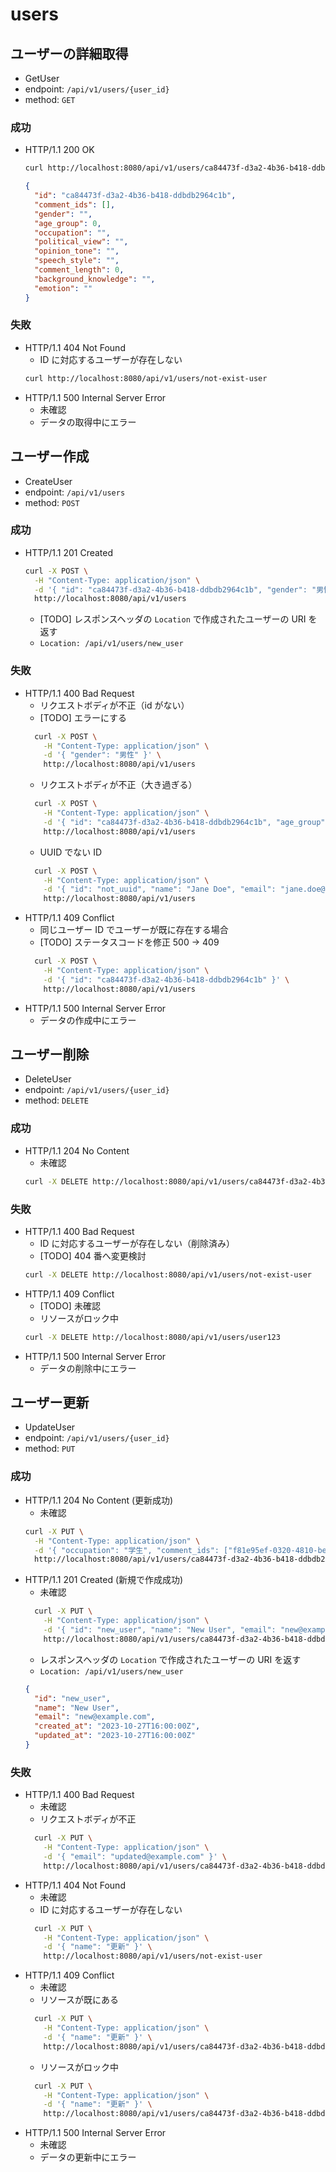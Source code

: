 # users

## ユーザーの詳細取得

- GetUser
- endpoint: `/api/v1/users/{user_id}`
- method: `GET`

### 成功

- HTTP/1.1 200 OK
  ```bash
  curl http://localhost:8080/api/v1/users/ca84473f-d3a2-4b36-b418-ddbdb2964c1b
  ```
  ```json
  {
    "id": "ca84473f-d3a2-4b36-b418-ddbdb2964c1b",
    "comment_ids": [],
    "gender": "",
    "age_group": 0,
    "occupation": "",
    "political_view": "",
    "opinion_tone": "",
    "speech_style": "",
    "comment_length": 0,
    "background_knowledge": "",
    "emotion": ""
  }
  ```

### 失敗

- HTTP/1.1 404 Not Found
  - ID に対応するユーザーが存在しない
  ```bash
  curl http://localhost:8080/api/v1/users/not-exist-user
  ```
- HTTP/1.1 500 Internal Server Error
  - 未確認
  - データの取得中にエラー

## ユーザー作成

- CreateUser
- endpoint: `/api/v1/users`
- method: `POST`

### 成功

- HTTP/1.1 201 Created
  ```bash
  curl -X POST \
    -H "Content-Type: application/json" \
    -d '{ "id": "ca84473f-d3a2-4b36-b418-ddbdb2964c1b", "gender": "男性" }' \
    http://localhost:8080/api/v1/users
  ```
  - [TODO] レスポンスヘッダの `Location` で作成されたユーザーの URI を返す
  - `Location: /api/v1/users/new_user`

### 失敗

- HTTP/1.1 400 Bad Request
  - リクエストボディが不正（id がない）
  - [TODO] エラーにする
  ```bash
    curl -X POST \
      -H "Content-Type: application/json" \
      -d '{ "gender": "男性" }' \
      http://localhost:8080/api/v1/users
  ```
  - リクエストボディが不正（大き過ぎる）
  ```bash
    curl -X POST \
      -H "Content-Type: application/json" \
      -d '{ "id": "ca84473f-d3a2-4b36-b418-ddbdb2964c1b", "age_group": "999" }' \
      http://localhost:8080/api/v1/users
  ```
  - UUID でない ID
  ```bash
    curl -X POST \
      -H "Content-Type: application/json" \
      -d '{ "id": "not_uuid", "name": "Jane Doe", "email": "jane.doe@example.com" }' \
      http://localhost:8080/api/v1/users
  ```
- HTTP/1.1 409 Conflict
  - 同じユーザー ID でユーザーが既に存在する場合
  - [TODO] ステータスコードを修正 500 -> 409
  ```bash
    curl -X POST \
      -H "Content-Type: application/json" \
      -d '{ "id": "ca84473f-d3a2-4b36-b418-ddbdb2964c1b" }' \
      http://localhost:8080/api/v1/users
  ```
- HTTP/1.1 500 Internal Server Error
  - データの作成中にエラー

## ユーザー削除

- DeleteUser
- endpoint: `/api/v1/users/{user_id}`
- method: `DELETE`

### 成功

- HTTP/1.1 204 No Content
  - 未確認
  ```bash
  curl -X DELETE http://localhost:8080/api/v1/users/ca84473f-d3a2-4b36-b418-ddbdb2964c1b
  ```

### 失敗

- HTTP/1.1 400 Bad Request
  - ID に対応するユーザーが存在しない（削除済み）
  - [TODO] 404 番へ変更検討
  ```bash
  curl -X DELETE http://localhost:8080/api/v1/users/not-exist-user
  ```
- HTTP/1.1 409 Conflict
  - [TODO] 未確認
  - リソースがロック中
  ```bash
  curl -X DELETE http://localhost:8080/api/v1/users/user123
  ```
- HTTP/1.1 500 Internal Server Error
  - データの削除中にエラー

## ユーザー更新

- UpdateUser
- endpoint: `/api/v1/users/{user_id}`
- method: `PUT`

### 成功

- HTTP/1.1 204 No Content (更新成功)
  - 未確認
  ```bash
  curl -X PUT \
    -H "Content-Type: application/json" \
    -d '{ "occupation": "学生", "comment_ids": ["f81e95ef-0320-4810-be74-39af2571312f"] }' \
    http://localhost:8080/api/v1/users/ca84473f-d3a2-4b36-b418-ddbdb2964c1b
  ```
- HTTP/1.1 201 Created (新規で作成成功)
  - 未確認
  ```bash
    curl -X PUT \
      -H "Content-Type: application/json" \
      -d '{ "id": "new_user", "name": "New User", "email": "new@example.com" }' \
      http://localhost:8080/api/v1/users/ca84473f-d3a2-4b36-b418-ddbdb2964c1b
  ```
  - レスポンスヘッダの `Location` で作成されたユーザーの URI を返す
  - `Location: /api/v1/users/new_user`
  ```json
  {
    "id": "new_user",
    "name": "New User",
    "email": "new@example.com",
    "created_at": "2023-10-27T16:00:00Z",
    "updated_at": "2023-10-27T16:00:00Z"
  }
  ```

### 失敗

- HTTP/1.1 400 Bad Request
  - 未確認
  - リクエストボディが不正
  ```bash
    curl -X PUT \
      -H "Content-Type: application/json" \
      -d '{ "email": "updated@example.com" }' \
      http://localhost:8080/api/v1/users/ca84473f-d3a2-4b36-b418-ddbdb2964c1b
  ```
- HTTP/1.1 404 Not Found
  - 未確認
  - ID に対応するユーザーが存在しない
  ```bash
    curl -X PUT \
      -H "Content-Type: application/json" \
      -d '{ "name": "更新" }' \
      http://localhost:8080/api/v1/users/not-exist-user
  ```
- HTTP/1.1 409 Conflict
  - 未確認
  - リソースが既にある
  ```bash
    curl -X PUT \
      -H "Content-Type: application/json" \
      -d '{ "name": "更新" }' \
      http://localhost:8080/api/v1/users/ca84473f-d3a2-4b36-b418-ddbdb2964c1b
  ```
  - リソースがロック中
  ```bash
    curl -X PUT \
      -H "Content-Type: application/json" \
      -d '{ "name": "更新" }' \
      http://localhost:8080/api/v1/users/ca84473f-d3a2-4b36-b418-ddbdb2964c1b
  ```
- HTTP/1.1 500 Internal Server Error
  - 未確認
  - データの更新中にエラー
